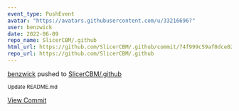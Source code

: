 ```yaml
---
event_type: PushEvent
avatar: "https://avatars.githubusercontent.com/u/33216696?"
user: benzwick
date: 2022-06-09
repo_name: SlicerCBM/.github
html_url: https://github.com/SlicerCBM/.github/commit/74f999c59af0dce02487f6f6c238ebc2faea20da
repo_url: https://github.com/SlicerCBM/.github
---
```


<a href='https://github.com/benzwick' target='_blank'>benzwick</a> pushed to <a href='https://github.com/SlicerCBM/.github' target='_blank'>SlicerCBM/.github</a>

<small>Update README.md</small>

<a href='https://github.com/SlicerCBM/.github/commit/74f999c59af0dce02487f6f6c238ebc2faea20da' target='_blank'>View Commit</a>